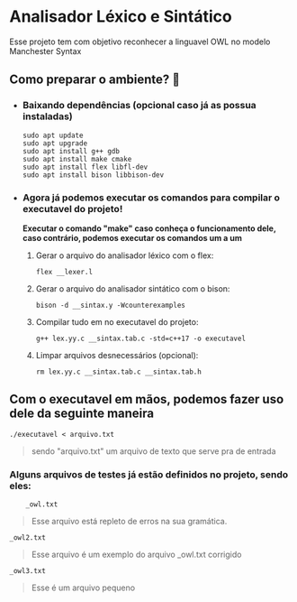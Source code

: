 # Analisador Léxico e Sintático

Esse projeto tem com objetivo reconhecer a linguavel OWL no modelo Manchester Syntax

## Como preparar o ambiente? 👵
- ### Baixando dependências (opcional caso já as possua instaladas)
      sudo apt update
      sudo apt upgrade
      sudo apt install g++ gdb
      sudo apt install make cmake
      sudo apt install flex libfl-dev
      sudo apt install bison libbison-dev

- ### Agora já podemos executar os comandos para compilar o executavel do projeto!
  **Executar o comando "make" caso conheça o funcionamento dele, caso contrário, podemos executar os comandos um a um**

  1. Gerar o arquivo do analisador léxico com o flex:
   
         flex __lexer.l

  2. Gerar o arquivo do analisador sintático com o bison:
   
	     bison -d __sintax.y -Wcounterexamples 

  3. Compilar tudo em no executavel do projeto:
   
	     g++ lex.yy.c __sintax.tab.c -std=c++17 -o executavel

  4. Limpar arquivos desnecessários (opcional):
   
	     rm lex.yy.c __sintax.tab.c __sintax.tab.h

## Com o executavel em mãos, podemos fazer uso dele da seguinte maneira
	./executavel < arquivo.txt
   > sendo "arquivo.txt" um arquivo de texto que serve pra de entrada

  ### Alguns arquivos de testes já estão definidos no projeto, sendo eles:
    	_owl.txt	
   > Esse arquivo está repleto de erros na sua gramática.
	
	_owl2.txt
   > Esse arquivo é um exemplo do arquivo _owl.txt corrigido

	_owl3.txt
   > Esse é um arquivo pequeno
